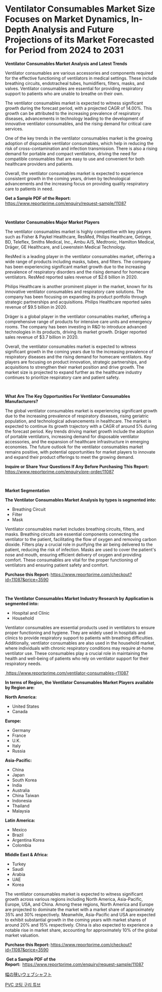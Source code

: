 <p><h1>Ventilator Consumables Market Size Focuses on Market Dynamics, In-Depth Analysis and Future Projections of its Market Forecasted for Period from 2024 to 2031</h1></p><p><strong>Ventilator Consumables Market Analysis and Latest Trends</strong></p>
<p><p>Ventilator consumables are various accessories and components required for the effective functioning of ventilators in medical settings. These include breathing circuits, endotracheal tubes, humidifiers, filters, masks, and valves. Ventilator consumables are essential for providing respiratory support to patients who are unable to breathe on their own.</p><p>The ventilator consumables market is expected to witness significant growth during the forecast period, with a projected CAGR of 14.00%. This growth can be attributed to the increasing prevalence of respiratory diseases, advancements in technology leading to the development of innovative ventilator consumables, and the rising demand for critical care services.</p><p>One of the key trends in the ventilator consumables market is the growing adoption of disposable ventilator consumables, which help in reducing the risk of cross-contamination and infection transmission. There is also a rising demand for portable and compact ventilators, driving the need for compatible consumables that are easy to use and convenient for both healthcare providers and patients.</p><p>Overall, the ventilator consumables market is expected to experience consistent growth in the coming years, driven by technological advancements and the increasing focus on providing quality respiratory care to patients in need.</p></p>
<p><strong>Get a Sample PDF of the Report:&nbsp;</strong> <a href="https://www.reportprime.com/enquiry/request-sample/11087">https://www.reportprime.com/enquiry/request-sample/11087</a></p>
<p>&nbsp;</p>
<p><strong>Ventilator Consumables Major Market Players</strong></p>
<p><p>The ventilator consumables market is highly competitive with key players such as Fisher & Paykel Healthcare, ResMed, Philips Healthcare, Getinge, BD, Teleflex, Smiths Medical, Inc., Ambu A/S, Medtronic, Hamilton Medical, Dräger, GE Healthcare, and Lowenstein Medical Technology. </p><p>ResMed is a leading player in the ventilator consumables market, offering a wide range of products including masks, tubes, and filters. The company has been experiencing significant market growth due to the increasing prevalence of respiratory disorders and the rising demand for homecare ventilators. ResMed reported sales revenue of $2.6 billion in 2020.</p><p>Philips Healthcare is another prominent player in the market, known for its innovative ventilator consumables and respiratory care solutions. The company has been focusing on expanding its product portfolio through strategic partnerships and acquisitions. Philips Healthcare reported sales revenue of $9.5 billion in 2020.</p><p>Dräger is a global player in the ventilator consumables market, offering a comprehensive range of products for intensive care units and emergency rooms. The company has been investing in R&D to introduce advanced technologies in its products, driving its market growth. Dräger reported sales revenue of $3.7 billion in 2020.</p><p>Overall, the ventilator consumables market is expected to witness significant growth in the coming years due to the increasing prevalence of respiratory diseases and the rising demand for homecare ventilators. Key players are focusing on product innovation, strategic partnerships, and acquisitions to strengthen their market position and drive growth. The market size is projected to expand further as the healthcare industry continues to prioritize respiratory care and patient safety.</p></p>
<p>&nbsp;</p>
<p><strong>What Are The Key Opportunities For Ventilator Consumables Manufacturers?</strong></p>
<p><p>The global ventilator consumables market is experiencing significant growth due to the increasing prevalence of respiratory diseases, rising geriatric population, and technological advancements in healthcare. The market is expected to continue its growth trajectory with a CAGR of around 5% during the forecast period. Key trends driving market growth include the adoption of portable ventilators, increasing demand for disposable ventilator accessories, and the expansion of healthcare infrastructure in emerging economies. The future outlook for the ventilator consumables market remains positive, with potential opportunities for market players to innovate and expand their product offerings to meet the growing demand.</p></p>
<p><strong>Inquire or Share Your Questions If Any Before Purchasing This Report:</strong> <a href="https://www.reportprime.com/enquiry/pre-order/11087">https://www.reportprime.com/enquiry/pre-order/11087</a></p>
<p>&nbsp;</p>
<p><strong>Market Segmentation</strong></p>
<p><strong>The Ventilator Consumables Market Analysis by types is segmented into:</strong></p>
<p><ul><li>Breathing Circuit</li><li>Filter</li><li>Mask</li></ul></p>
<p><p>Ventilator consumables market includes breathing circuits, filters, and masks. Breathing circuits are essential components connecting the ventilator to the patient, facilitating the flow of oxygen and removing carbon dioxide. Filters play a crucial role in purifying the air being delivered to the patient, reducing the risk of infection. Masks are used to cover the patient's nose and mouth, ensuring efficient delivery of oxygen and providing comfort. These consumables are vital for the proper functioning of ventilators and ensuring patient safety and comfort.</p></p>
<p><strong>Purchase this Report:&nbsp;</strong><a href="https://www.reportprime.com/checkout?id=11087&price=3590">https://www.reportprime.com/checkout?id=11087&price=3590</a></p>
<p>&nbsp;</p>
<p><strong>The Ventilator Consumables Market Industry Research by Application is segmented into:</strong></p>
<p><ul><li>Hospital and Clinic</li><li>Household</li></ul></p>
<p><p>Ventilator consumables are essential products used in ventilators to ensure proper functioning and hygiene. They are widely used in hospitals and clinics to provide respiratory support to patients with breathing difficulties. Additionally, ventilator consumables are also used in the household market, where individuals with chronic respiratory conditions may require at-home ventilator use. These consumables play a crucial role in maintaining the health and well-being of patients who rely on ventilator support for their respiratory needs.</p></p>
<p><a href="https://www.reportprime.com/ventilator-consumables-r11087">&nbsp;https://www.reportprime.com/ventilator-consumables-r11087</a></p>
<p><strong>In terms of Region, the Ventilator Consumables Market Players available by Region are:</strong></p>
<p>
    <p> <strong> North America: </strong>
        <ul>
            <li>United States</li>
            <li>Canada</li>
        </ul>
        </p> 
    <p> <strong> Europe: </strong>
        <ul>
            <li>Germany</li>
            <li>France</li>
            <li>U.K.</li>
            <li>Italy</li>
            <li>Russia</li>
        </ul>
        </p> 
    <p> <strong> Asia-Pacific: </strong>
        <ul>
            <li>China</li>
            <li>Japan</li>
            <li>South Korea</li>
            <li>India</li>
            <li>Australia</li>
            <li>China Taiwan</li>
            <li>Indonesia</li>
            <li>Thailand</li>
            <li>Malaysia</li>
        </ul>
        </p> 
    <p> <strong> Latin America: </strong>
        <ul>
            <li>Mexico</li>
            <li>Brazil</li>
            <li>Argentina Korea</li>
            <li>Colombia</li>
        </ul>
        </p> 
    <p> <strong> Middle East & Africa: </strong>
        <ul>
            <li>Turkey</li>
            <li>Saudi</li>
            <li>Arabia</li>
            <li>UAE</li>
            <li>Korea</li>
        </ul>
    </p>
    </p>
<p><p>The ventilator consumables market is expected to witness significant growth across various regions including North America, Asia-Pacific, Europe, USA, and China. Among these regions, North America and Europe are projected to dominate the market with a market share of approximately 35% and 30% respectively. Meanwhile, Asia-Pacific and USA are expected to exhibit substantial growth in the coming years with market shares of around 20% and 15% respectively. China is also expected to experience a notable rise in market share, accounting for approximately 10% of the global market valuation.</p></p>
<p><strong>Purchase this Report: </strong><a href="https://www.reportprime.com/checkout?id=11087&price=3590">https://www.reportprime.com/checkout?id=11087&price=3590</a></p>
<p>&nbsp;<strong>Get a Sample PDF of the Report:&nbsp;&nbsp;</strong><a href="https://www.reportprime.com/enquiry/request-sample/11087">https://www.reportprime.com/enquiry/request-sample/11087</a></p>
<p><strong></strong></p>
<p><p><a href="https://medium.com/@carllane655/%E7%8B%AD%E5%B9%85%E3%82%A6%E3%82%A7%E3%83%96%E3%82%B7%E3%83%A3%E3%83%95%E3%83%88%E5%B8%82%E5%A0%B4%E3%81%AE%E3%82%B7%E3%82%A7%E3%82%A2%E3%81%AE%E9%80%B2%E5%8C%96%E3%81%A8%E5%B8%82%E5%A0%B4%E6%88%90%E9%95%B7%E3%83%88%E3%83%AC%E3%83%B3%E3%83%892024%E5%B9%B4-2031%E5%B9%B4-dbc8be71656d">幅の狭いウェブシャフト</a></p><p><a href="https://medium.com/@kasandrarempel/pvc-%EC%BD%94%ED%8C%85-%EB%90%9C-%EA%B5%AC%EB%A6%AC-%EA%B4%80-%EC%8B%9C%EC%9E%A5%EC%9D%80-%EC%8B%9C%EC%9E%A5-%EC%A0%90%EC%9C%A0%EC%9C%A8-%EC%8B%9C%EC%9E%A5-%EB%8F%99%ED%96%A5-%EB%B0%8F-%EC%8B%9C%EC%9E%A5-%EC%84%B1%EC%9E%A5%EC%97%90-%EB%8C%80%ED%95%9C-%EC%A0%95%EB%B3%B4%EB%A5%BC-%EC%A0%9C%EA%B3%B5%ED%95%A9%EB%8B%88%EB%8B%A4-3e316833bd78">PVC 코팅 구리 튜브</a></p></p>